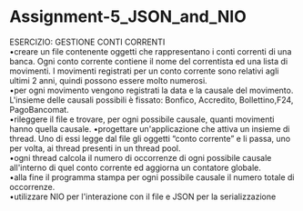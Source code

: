 # Assignment-5_JSON_and_NIO

ESERCIZIO: GESTIONE CONTI CORRENTI\
•creare  un  file  contenente  oggetti  che  rappresentano  i  conti  correnti  di  una banca.  Ogni  conto  corrente  contiene  il  nome  del  correntista  ed  una  lista  di movimenti. I movimenti registrati per un conto corrente sono relativi agli ultimi 2 anni, quindi possono essere molto numerosi.\
•per  ogni  movimento  vengono  registrati  la  data  e  la  causale  del  movimento. L'insieme  delle  causali  possibili  è  fissato: Bonfico, Accredito, Bollettino,F24, PagoBancomat.\
•rileggere  il  file  e  trovare,  per  ogni  possibile  causale,  quanti  movimenti  hanno quella causale. 
•progettare un'applicazione che attiva un insieme di thread. Uno di essi legge dal file gli oggetti “conto corrente” e li passa, uno per volta, ai thread presenti in un thread pool.\
•ogni thread calcola il numero di occorrenze di ogni possibile causale all'interno di quel conto corrente ed aggiorna un contatore globale.\
•alla  fine  il  programma  stampa  per  ogni  possibile  causale  il  numero  totale  di occorrenze.\
•utilizzare NIO per l'interazione con il file e JSON per la serializzazione
